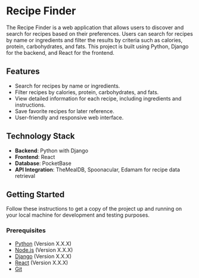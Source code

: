 # Recipe Finder

The Recipe Finder is a web application that allows users to discover and search for recipes based on their preferences. Users can search for recipes by name or ingredients and filter the results by criteria such as calories, protein, carbohydrates, and fats. This project is built using Python, Django for the backend, and React for the frontend.

## Features

- Search for recipes by name or ingredients.
- Filter recipes by calories, protein, carbohydrates, and fats.
- View detailed information for each recipe, including ingredients and instructions.
- Save favorite recipes for later reference.
- User-friendly and responsive web interface.

## Technology Stack

- **Backend**: Python with Django
- **Frontend**: React
- **Database**: PocketBase
- **API Integration**: TheMealDB, Spoonacular, Edamam for recipe data retrieval

## Getting Started

Follow these instructions to get a copy of the project up and running on your local machine for development and testing purposes.

### Prerequisites

- [Python](https://www.python.org/downloads/) (Version X.X.X)
- [Node.js](https://nodejs.org/en/download/) (Version X.X.X)
- [Django](https://docs.djangoproject.com/en/3.2/topics/install/) (Version X.X.X)
- [React](https://reactjs.org/docs/getting-started.html) (Version X.X.X)
- [Git](https://git-scm.com/downloads)
